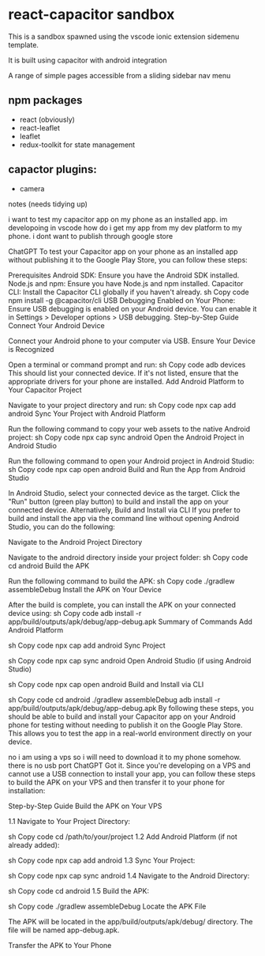 # react-capacitor sandbox

This is a sandbox spawned using the vscode ionic extension sidemenu template.

It is built using capacitor with android integration

A range of simple pages accessible from a sliding sidebar nav menu

## npm packages

- react (obviously)
- react-leaflet
- leaflet
- redux-toolkit for state management

## capactor plugins:

- camera

notes (needs tidying up)

i want to test my capacitor app on my phone as an installed app. im developoing in vscode how do i get my app from my dev platform to my phone. i dont want to publish through google store

ChatGPT
To test your Capacitor app on your phone as an installed app without publishing it to the Google Play Store, you can follow these steps:

Prerequisites
Android SDK: Ensure you have the Android SDK installed.
Node.js and npm: Ensure you have Node.js and npm installed.
Capacitor CLI: Install the Capacitor CLI globally if you haven't already.
sh
Copy code
npm install -g @capacitor/cli
USB Debugging Enabled on Your Phone: Ensure USB debugging is enabled on your Android device. You can enable it in Settings > Developer options > USB debugging.
Step-by-Step Guide
Connect Your Android Device

Connect your Android phone to your computer via USB.
Ensure Your Device is Recognized

Open a terminal or command prompt and run:
sh
Copy code
adb devices
This should list your connected device. If it's not listed, ensure that the appropriate drivers for your phone are installed.
Add Android Platform to Your Capacitor Project

Navigate to your project directory and run:
sh
Copy code
npx cap add android
Sync Your Project with Android Platform

Run the following command to copy your web assets to the native Android project:
sh
Copy code
npx cap sync android
Open the Android Project in Android Studio

Run the following command to open your Android project in Android Studio:
sh
Copy code
npx cap open android
Build and Run the App from Android Studio

In Android Studio, select your connected device as the target.
Click the "Run" button (green play button) to build and install the app on your connected device.
Alternatively, Build and Install via CLI
If you prefer to build and install the app via the command line without opening Android Studio, you can do the following:

Navigate to the Android Project Directory

Navigate to the android directory inside your project folder:
sh
Copy code
cd android
Build the APK

Run the following command to build the APK:
sh
Copy code
./gradlew assembleDebug
Install the APK on Your Device

After the build is complete, you can install the APK on your connected device using:
sh
Copy code
adb install -r app/build/outputs/apk/debug/app-debug.apk
Summary of Commands
Add Android Platform

sh
Copy code
npx cap add android
Sync Project

sh
Copy code
npx cap sync android
Open Android Studio (if using Android Studio)

sh
Copy code
npx cap open android
Build and Install via CLI

sh
Copy code
cd android
./gradlew assembleDebug
adb install -r app/build/outputs/apk/debug/app-debug.apk
By following these steps, you should be able to build and install your Capacitor app on your Android phone for testing without needing to publish it on the Google Play Store. This allows you to test the app in a real-world environment directly on your device.

no i am using a vps so i will need to download it to my phone somehow. there is no usb port
ChatGPT
Got it. Since you're developing on a VPS and cannot use a USB connection to install your app, you can follow these steps to build the APK on your VPS and then transfer it to your phone for installation:

Step-by-Step Guide
Build the APK on Your VPS

1.1 Navigate to Your Project Directory:

sh
Copy code
cd /path/to/your/project
1.2 Add Android Platform (if not already added):

sh
Copy code
npx cap add android
1.3 Sync Your Project:

sh
Copy code
npx cap sync android
1.4 Navigate to the Android Directory:

sh
Copy code
cd android
1.5 Build the APK:

sh
Copy code
./gradlew assembleDebug
Locate the APK File

The APK will be located in the app/build/outputs/apk/debug/ directory. The file will be named app-debug.apk.

Transfer the APK to Your Phone
